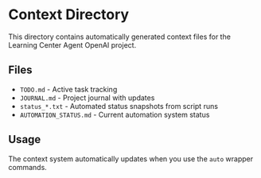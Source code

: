 # Context Directory

This directory contains automatically generated context files for the Learning Center Agent OpenAI project.

## Files

- `TODO.md` - Active task tracking
- `JOURNAL.md` - Project journal with updates
- `status_*.txt` - Automated status snapshots from script runs
- `AUTOMATION_STATUS.md` - Current automation system status

## Usage

The context system automatically updates when you use the `auto` wrapper commands.